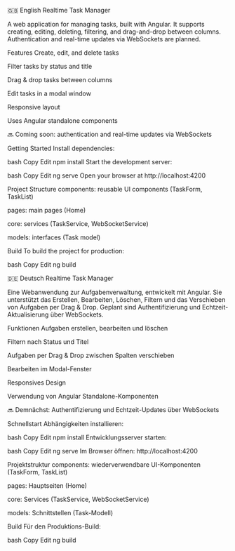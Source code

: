 🇬🇧 English
Realtime Task Manager

A web application for managing tasks, built with Angular. It supports creating, editing, deleting, filtering, and drag-and-drop between columns. Authentication and real-time updates via WebSockets are planned.

Features
Create, edit, and delete tasks

Filter tasks by status and title

Drag & drop tasks between columns

Edit tasks in a modal window

Responsive layout

Uses Angular standalone components

🔜 Coming soon: authentication and real-time updates via WebSockets

Getting Started
Install dependencies:

bash
Copy
Edit
npm install
Start the development server:

bash
Copy
Edit
ng serve
Open your browser at http://localhost:4200

Project Structure
components: reusable UI components (TaskForm, TaskList)

pages: main pages (Home)

core: services (TaskService, WebSocketService)

models: interfaces (Task model)

Build
To build the project for production:

bash
Copy
Edit
ng build


🇩🇪 Deutsch
Realtime Task Manager

Eine Webanwendung zur Aufgabenverwaltung, entwickelt mit Angular. Sie unterstützt das Erstellen, Bearbeiten, Löschen, Filtern und das Verschieben von Aufgaben per Drag & Drop. Geplant sind Authentifizierung und Echtzeit-Aktualisierung über WebSockets.

Funktionen
Aufgaben erstellen, bearbeiten und löschen

Filtern nach Status und Titel

Aufgaben per Drag & Drop zwischen Spalten verschieben

Bearbeiten im Modal-Fenster

Responsives Design

Verwendung von Angular Standalone-Komponenten

🔜 Demnächst: Authentifizierung und Echtzeit-Updates über WebSockets

Schnellstart
Abhängigkeiten installieren:

bash
Copy
Edit
npm install
Entwicklungsserver starten:

bash
Copy
Edit
ng serve
Im Browser öffnen: http://localhost:4200

Projektstruktur
components: wiederverwendbare UI-Komponenten (TaskForm, TaskList)

pages: Hauptseiten (Home)

core: Services (TaskService, WebSocketService)

models: Schnittstellen (Task-Modell)

Build
Für den Produktions-Build:

bash
Copy
Edit
ng build